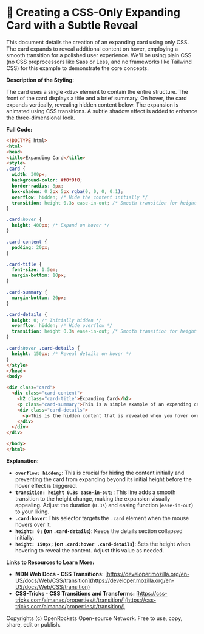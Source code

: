 # 🐞 Creating a CSS-Only Expanding Card with a Subtle Reveal


This document details the creation of an expanding card using only CSS. The card expands to reveal additional content on hover, employing a smooth transition for a polished user experience.  We'll be using plain CSS (no CSS preprocessors like Sass or Less, and no frameworks like Tailwind CSS) for this example to demonstrate the core concepts.

**Description of the Styling:**

The card uses a single `<div>` element to contain the entire structure.  The front of the card displays a title and a brief summary.  On hover, the card expands vertically, revealing hidden content below.  The expansion is animated using CSS transitions.  A subtle shadow effect is added to enhance the three-dimensional look.


**Full Code:**

```html
<!DOCTYPE html>
<html>
<head>
<title>Expanding Card</title>
<style>
.card {
  width: 300px;
  background-color: #f0f0f0;
  border-radius: 8px;
  box-shadow: 0 2px 5px rgba(0, 0, 0, 0.1);
  overflow: hidden; /* Hide the content initially */
  transition: height 0.3s ease-in-out; /* Smooth transition for height change */
}

.card:hover {
  height: 400px; /* Expand on hover */
}

.card-content {
  padding: 20px;
}

.card-title {
  font-size: 1.5em;
  margin-bottom: 10px;
}

.card-summary {
  margin-bottom: 20px;
}

.card-details {
  height: 0; /* Initially hidden */
  overflow: hidden; /* Hide overflow */
  transition: height 0.3s ease-in-out; /* Smooth transition for height change */
}

.card:hover .card-details {
  height: 150px; /* Reveal details on hover */
}
</style>
</head>
<body>

<div class="card">
  <div class="card-content">
    <h2 class="card-title">Expanding Card</h2>
    <p class="card-summary">This is a simple example of an expanding card created using only CSS.  Hover over the card to see it in action!</p>
    <div class="card-details">
      <p>This is the hidden content that is revealed when you hover over the card. You can add any content you want here, like more details, images, or anything else.</p>
    </div>
  </div>
</div>

</body>
</html>
```

**Explanation:**

* **`overflow: hidden;`**: This is crucial for hiding the content initially and preventing the card from expanding beyond its initial height before the hover effect is triggered.
* **`transition: height 0.3s ease-in-out;`**: This line adds a smooth transition to the height change, making the expansion visually appealing.  Adjust the duration (`0.3s`) and easing function (`ease-in-out`) to your liking.
* **`.card:hover`**: This selector targets the `.card` element when the mouse hovers over it.
* **`height: 0;` (on `.card-details`)**:  Keeps the details section collapsed initially.
* **`height: 150px;` (on `.card:hover .card-details`)**: Sets the height when hovering to reveal the content. Adjust this value as needed.


**Links to Resources to Learn More:**

* **MDN Web Docs - CSS Transitions:** [https://developer.mozilla.org/en-US/docs/Web/CSS/transition](https://developer.mozilla.org/en-US/docs/Web/CSS/transition)
* **CSS-Tricks - CSS Transitions and Transforms:** [https://css-tricks.com/almanac/properties/t/transition/](https://css-tricks.com/almanac/properties/t/transition/)


Copyrights (c) OpenRockets Open-source Network. Free to use, copy, share, edit or publish.

